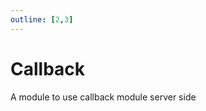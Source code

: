 ```yaml
---
outline: [2,3]
---
```

# Callback <BadgeServer/>

A module to use callback module server side

<!--@include: ./autodoc/autodoc_g_server_functions.md-->